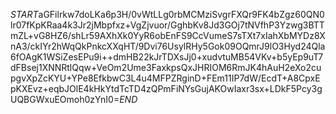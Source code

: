 $START$aGFilrkw7doLKa6p3H/0vWtLLg0rbMCMziSvgrFXQr9FK4bZgz60QN0lr07fKpKRaa4k3Jr2jMbpfxz+VgZjvuor/GghbKv8Jd3GOj7tNVfhP3Yzwg3BTTmZL+vG8HZ6/shLr59AXhXk0YyR6obEnFS9CcVumeS7sTXt7xIahXbMYDz8XnA3/ckIYr2hWqQkPnkcXXqHT/9Dvi76UsylRHy5Gok09OQmrJ9lO3Hyd24Qla6fOAgK1WSiZesEPu9i++dmHB22kJrTDXsJj0+xudvtuMB54VKv+b5yEp9uT7dFBsej1XNNRtlQqw+VeOm2Ume3FaxkpsQxJHRIOM6RmJK4hAuH2eXo2cupgvXpZcKYU+YPe8EfkbwC3L4u4MFPZRginD+FEm11IP7dW/EcdT+A8CpxEpKXEvz+eqbJOlE4kHkYtdTcTD4zQPmFiNYsGujAKOwIaxr3sx+LDkF5Pcy3gUQBGWxuEOmoh0zYnI0=$END$
